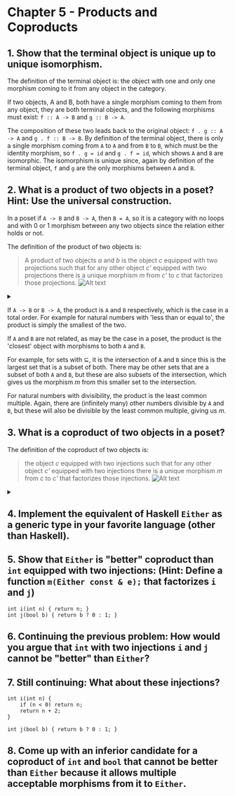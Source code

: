 # Chapter 5 - Products and Coproducts

## 1. Show that the terminal object is unique up to unique isomorphism.

The definition of the terminal object is: the object with one and only one morphism coming to it from any object in the category.

If two objects, A and B, both have a single morphism coming to them from any object, they are both terminal objects, and the following morphisms must exist: ```f :: A -> B``` and ```g :: B -> A```.

The composition of these two leads back to the original object: ```f . g :: A -> A``` and ```g . f :: B -> B```. By definition of the terminal object, there is only a single morphism coming from ```A``` to ```A``` and from ```B``` to ```B```, which must be the identity morphism, so ```f . g = id```  and ```g . f = id```, which shows ```A``` and ```B``` are isomorphic. The isomorphism is unique since, again by definition of the terminal object, ```f``` and ```g``` are the only morphisms between ```A``` and ```B```.

## 2. What is a product of two objects in a poset? Hint: Use the universal construction.

In a poset if ```A -> B``` and ```B -> A```, then ```B = A```, so it is a category with no loops and with 0 or 1 morphism between any two objects since the relation either holds or not.

The definition of the product of two objects is:

> A product of two objects _a_ and _b_ is the object _c_ equipped with two projections such that for any other object _c'_ equipped with two projections there is a unique morphism _m_ from _c'_ to _c_ that factorizes those projections.
![Alt text](https://g.gravizo.com/source/challenge2mark?https%3A%2F%2Fraw.githubusercontent.com%2Fnielsreijers%2Fcategorytheory%2Fmain%2FChapter5.md)
<details>
<summary></summary>
challenge2mark
digraph G {
    "c" -> "a" [label="p"]
    "c" -> "b" [label="q"]
    "c'" -> "a" [label="p'"]
    "c'" -> "b" [label="q'"]
    "c'" -> "c" [label="m"]
}
challenge2mark
</details>

If ```A -> B``` or ```B -> A```, the product is ```A``` and ```B``` respectively, which is the case in a total order. For example for natural numbers with 'less than or equal to', the product is simply the smallest of the two.

If ```A``` and ```B``` are not related, as may be the case in a poset, the product is the 'closest' object with morphisms to both ```A``` and ```B```.

For example, for sets with ⊆, it is the intersection of ```A``` and ```B``` since this is the largest set that is a subset of both. There may be other sets that are a subset of both ```A``` and ```B```, but these are also subsets of the intersection, which gives us the morphism _m_ from this smaller set to the intersection.

For natural numbers with divisibility, the product is the least common multiple. Again, there are (infinitely many) other numbers divisible by ```A``` and ```B```, but these will also be divisible by the least common multiple, giving us _m_.

## 3. What is a coproduct of two objects in a poset?

The definition of the coproduct of two objects is:

> the object _c_ equipped with two injections such that for any other object _c'_ equipped with two injections there is a unique morphism _m_ from _c_ to _c'_ that factorizes those injections.
![Alt text](https://g.gravizo.com/source/challenge3mark?https%3A%2F%2Fraw.githubusercontent.com%2Fnielsreijers%2Fcategorytheory%2Fmain%2FChapter5.md)
<details>
<summary></summary>
challenge3mark
digraph G {
    "a" -> "c" [label="i"]
    "b" -> "c" [label="j"]
    "a" -> "c'" [label="i'"]
    "b" -> "c'" [label="j'"]
    "c" -> "c'" [label="m"]
}
challenge3mark
</details>


## 4. Implement the equivalent of Haskell ```Either``` as a generic type in your favorite language (other than Haskell).

## 5. Show that ```Either``` is  "better" coproduct than ```int``` equipped with two injections: (Hint: Define a function ```m(Either const & e);``` that factorizes ```i``` and ```j```)

```
int i(int n) { return n; }
int j(bool b) { return b ? 0 : 1; }
```

## 6. Continuing the previous problem: How would you argue that ```int``` with two injections ```i``` and ```j``` cannot be "better" than ```Either```?

## 7. Still continuing: What about these injections?
```
int i(int n) {
	if (n < 0) return n;
	return n + 2;
}

int j(bool b) { return b ? 0 : 1; }
```

## 8. Come up with an inferior candidate for a coproduct of ```int``` and ```bool``` that cannot be better than ```Either``` because it allows multiple acceptable morphisms from it to ```Either```.
